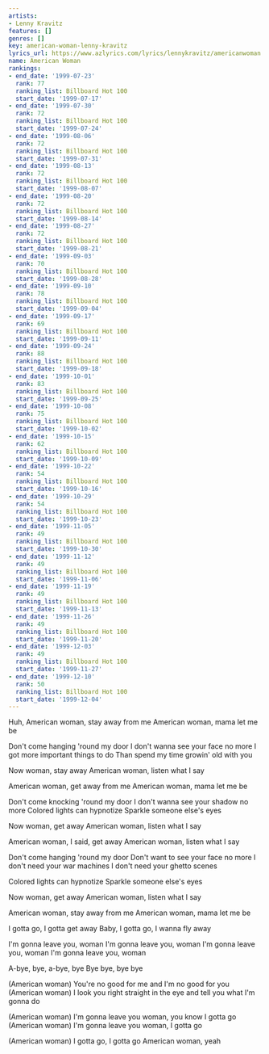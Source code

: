 ```yaml
---
artists:
- Lenny Kravitz
features: []
genres: []
key: american-woman-lenny-kravitz
lyrics_url: https://www.azlyrics.com/lyrics/lennykravitz/americanwoman.html
name: American Woman
rankings:
- end_date: '1999-07-23'
  rank: 77
  ranking_list: Billboard Hot 100
  start_date: '1999-07-17'
- end_date: '1999-07-30'
  rank: 72
  ranking_list: Billboard Hot 100
  start_date: '1999-07-24'
- end_date: '1999-08-06'
  rank: 72
  ranking_list: Billboard Hot 100
  start_date: '1999-07-31'
- end_date: '1999-08-13'
  rank: 72
  ranking_list: Billboard Hot 100
  start_date: '1999-08-07'
- end_date: '1999-08-20'
  rank: 72
  ranking_list: Billboard Hot 100
  start_date: '1999-08-14'
- end_date: '1999-08-27'
  rank: 72
  ranking_list: Billboard Hot 100
  start_date: '1999-08-21'
- end_date: '1999-09-03'
  rank: 70
  ranking_list: Billboard Hot 100
  start_date: '1999-08-28'
- end_date: '1999-09-10'
  rank: 78
  ranking_list: Billboard Hot 100
  start_date: '1999-09-04'
- end_date: '1999-09-17'
  rank: 69
  ranking_list: Billboard Hot 100
  start_date: '1999-09-11'
- end_date: '1999-09-24'
  rank: 88
  ranking_list: Billboard Hot 100
  start_date: '1999-09-18'
- end_date: '1999-10-01'
  rank: 83
  ranking_list: Billboard Hot 100
  start_date: '1999-09-25'
- end_date: '1999-10-08'
  rank: 75
  ranking_list: Billboard Hot 100
  start_date: '1999-10-02'
- end_date: '1999-10-15'
  rank: 62
  ranking_list: Billboard Hot 100
  start_date: '1999-10-09'
- end_date: '1999-10-22'
  rank: 54
  ranking_list: Billboard Hot 100
  start_date: '1999-10-16'
- end_date: '1999-10-29'
  rank: 54
  ranking_list: Billboard Hot 100
  start_date: '1999-10-23'
- end_date: '1999-11-05'
  rank: 49
  ranking_list: Billboard Hot 100
  start_date: '1999-10-30'
- end_date: '1999-11-12'
  rank: 49
  ranking_list: Billboard Hot 100
  start_date: '1999-11-06'
- end_date: '1999-11-19'
  rank: 49
  ranking_list: Billboard Hot 100
  start_date: '1999-11-13'
- end_date: '1999-11-26'
  rank: 49
  ranking_list: Billboard Hot 100
  start_date: '1999-11-20'
- end_date: '1999-12-03'
  rank: 49
  ranking_list: Billboard Hot 100
  start_date: '1999-11-27'
- end_date: '1999-12-10'
  rank: 50
  ranking_list: Billboard Hot 100
  start_date: '1999-12-04'
---
```


Huh, American woman, stay away from me
American woman, mama let me be

Don't come hanging 'round my door
I don't wanna see your face no more
I got more important things to do
Than spend my time growin' old with you

Now woman, stay away
American woman, listen what I say

American woman, get away from me
American woman, mama let me be

Don't come knocking 'round my door
I don't wanna see your shadow no more
Colored lights can hypnotize
Sparkle someone else's eyes

Now woman, get away
American woman, listen what I say

American woman, I said, get away
American woman, listen what I say

Don't come hanging 'round my door
Don't want to see your face no more
I don't need your war machines
I don't need your ghetto scenes

Colored lights can hypnotize
Sparkle someone else's eyes

Now woman, get away
American woman, listen what I say

American woman, stay away from me
American woman, mama let me be

I gotta go, I gotta get away
Baby, I gotta go, I wanna fly away

I'm gonna leave you, woman
I'm gonna leave you, woman
I'm gonna leave you, woman
I'm gonna leave you, woman

A-bye, bye, a-bye, bye
Bye bye, bye bye

(American woman)
You're no good for me and I'm no good for you
(American woman)
I look you right straight in the eye and tell you what I'm gonna do

(American woman)
I'm gonna leave you woman, you know I gotta go
(American woman)
I'm gonna leave you woman, I gotta go

(American woman)
I gotta go, I gotta go American woman, yeah



